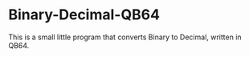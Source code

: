 # Binary-Decimal-QB64
This is a small little program that converts Binary to Decimal, written in QB64.
